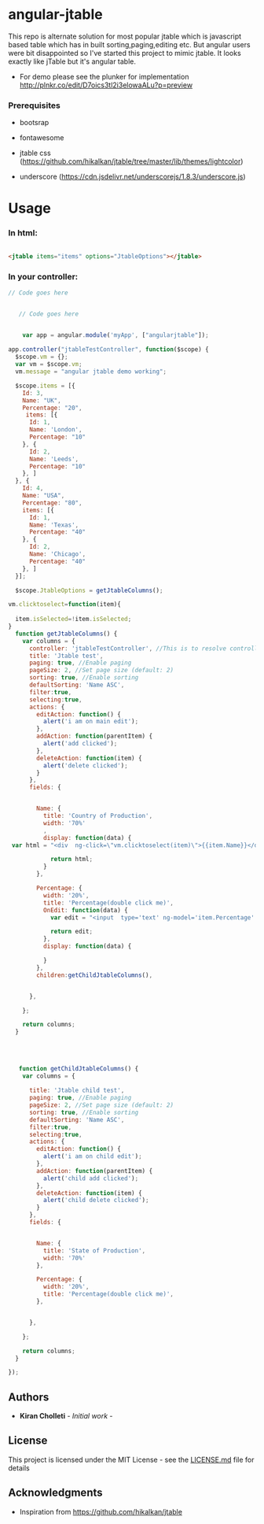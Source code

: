 # angular-jtable
This repo is alternate solution for most popular jtable which is javascript based table which has in built sorting,paging,editing etc. But angular users were bit disappointed so I've started this project to mimic jtable. It looks exactly like jTable but it's angular table. 

- For demo please see the plunker for implementation http://plnkr.co/edit/D7oics3tl2i3elowaALu?p=preview

### Prerequisites
- bootsrap

- fontawesome

- jtable css (https://github.com/hikalkan/jtable/tree/master/lib/themes/lightcolor)

- underscore (https://cdn.jsdelivr.net/underscorejs/1.8.3/underscore.js)

# Usage

### In html:
``` html

<jtable items="items" options="JtableOptions"></jtable>
```

### In your controller:
```js
// Code goes here


   // Code goes here


    var app = angular.module('myApp', ["angularjtable"]);
    
app.controller("jtableTestController", function($scope) {
  $scope.vm = {};
  var vm = $scope.vm;
  vm.message = "angular jtable demo working";

  $scope.items = [{
    Id: 3,
    Name: "UK",
    Percentage: "20",
     items: [{
      Id: 1,
      Name: 'London',
      Percentage: "10"
    }, {
      Id: 2,
      Name: 'Leeds',
      Percentage: "10"
    }, ]
  }, {
    Id: 4,
    Name: "USA",
    Percentage: "80",
    items: [{
      Id: 1,
      Name: 'Texas',
      Percentage: "40"
    }, {
      Id: 2,
      Name: 'Chicago',
      Percentage: "40"
    }, ]
  }];

  $scope.JtableOptions = getJtableColumns();

vm.clicktoselect=function(item){
  
  item.isSelected=!item.isSelected;
}
  function getJtableColumns() {
    var columns = {
      controller: 'jtableTestController', //This is to resolve controller methods that you used in Display,OnEdit functions
      title: 'Jtable test',
      paging: true, //Enable paging
      pageSize: 2, //Set page size (default: 2)
      sorting: true, //Enable sorting
      defaultSorting: 'Name ASC',
      filter:true,
      selecting:true,
      actions: {
        editAction: function() {
          alert('i am on main edit');
        },
        addAction: function(parentItem) {
          alert('add clicked');
        },
        deleteAction: function(item) {
          alert('delete clicked');
        }
      },
      fields: {


        Name: {
          title: 'Country of Production',
          width: '70%'
          ,
          display: function(data) {
 var html = "<div  ng-click=\"vm.clicktoselect(item)\">{{item.Name}}</div>";

            return html;
          }
        },

        Percentage: {
          width: '20%',
          title: 'Percentage(double click me)',
          OnEdit: function(data) {
            var edit = "<input  type='text' ng-model='item.Percentage' />";

            return edit;
          },
          display: function(data) {

          }
        },
        children:getChildJtableColumns(),


      },

    };

    return columns;
  }
  
  
  
  
   function getChildJtableColumns() {
    var columns = {
     
      title: 'Jtable child test',
      paging: true, //Enable paging
      pageSize: 2, //Set page size (default: 2)
      sorting: true, //Enable sorting
      defaultSorting: 'Name ASC',
      filter:true,
      selecting:true,
      actions: {
        editAction: function() {
          alert('i am on child edit');
        },
        addAction: function(parentItem) {
          alert('child add clicked');
        },
        deleteAction: function(item) {
          alert('child delete clicked');
        }
      },
      fields: {


        Name: {
          title: 'State of Production',
          width: '70%'
        },

        Percentage: {
          width: '20%',
          title: 'Percentage(double click me)',
        },


      },

    };

    return columns;
  }

});
```


## Authors

* **Kiran Cholleti** - *Initial work* - 



## License

This project is licensed under the MIT License - see the [LICENSE.md](LICENSE.md) file for details

## Acknowledgments
* Inspiration from https://github.com/hikalkan/jtable

